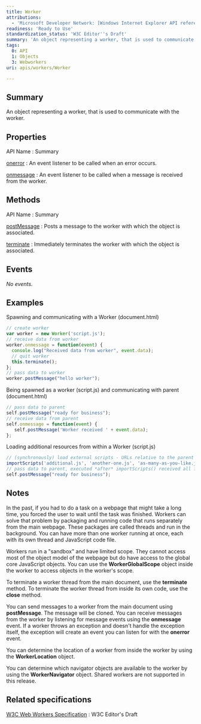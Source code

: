 ```yaml
---
title: Worker
attributions:
  - 'Microsoft Developer Network: [Windows Internet Explorer API reference Article](http://msdn.microsoft.com/en-us/library/ie/hh828809%28v=vs.85%29.aspx)'
readiness: 'Ready to Use'
standardization_status: 'W3C Editor''s Draft'
summary: 'An object representing a worker, that is used to communicate with the worker.'
tags:
  0: API
  1: Objects
  3: Webworkers
uri: apis/workers/Worker

---
```

## <span>Summary</span>

An object representing a worker, that is used to communicate with the worker.

## <span>Properties</span>

API Name
:   Summary

[onerror](/apis/workers/Worker/onerror)
:   An event listener to be called when an error occurs.

[onmessage](/apis/workers/Worker/onmessage)
:   An event listener to be called when a message is received from the worker.

## <span>Methods</span>

API Name
:   Summary

[postMessage](/apis/workers/Worker/postMessage)
:   Posts a message to the worker with which the object is associated.

[terminate](/apis/workers/Worker/terminate)
:   Immediately terminates the worker with which the object is associated.

## <span>Events</span>

*No events.*

## <span>Examples</span>

Spawning and communicating with a Worker (document.html)

``` js
// create worker
var worker = new Worker('script.js');
// receive data from worker
worker.onmessage = function(event) {
  console.log("Received data from worker", event.data);
  // quit worker
  this.terminate();
};
// pass data to worker
worker.postMessage("hello worker");
```

Being spawned as a worker (script.js) and communicating with parent (document.html)

``` js
// pass data to parent
self.postMessage("ready for business");
// receive data from parent
self.onmessage = function(event) {
   self.postMessage('Worker received ' + event.data);
};
```

Loading additional resources from within a Worker (script.js)

``` js
// (synchronously) load external scripts - URLs relative to the parent document's location
importScripts('additional.js', 'another-one.js', 'as-many-as-you-like.js' /* , ... */);
// pass data to parent, executed *after* importScripts() received all files
self.postMessage("ready for business");
```

## <span>Notes</span>

In the past, if you had to do a task on a webpage that might take a long time, you forced the user to wait until the task was finished. Workers can solve that problem by packaging and running code that runs separately from the main webpage. These packages are called threads and run in the background. You can have more than one worker running at once, each with its own thread and JavaScript code file.

Workers run in a "sandbox" and have limited scope. They cannot access most of the object model of the webpage but do have access to the global core JavaScript objects. You can use the **WorkerGlobalScope** object inside the worker to access objects in the worker's scope.

To terminate a worker thread from the main document, use the **terminate** method. To terminate the worker thread from inside its own code, use the **close** method.

You can send messages to a worker from the main document using **postMessage**. The message will be cloned. You can receive messages from the worker by listening for message events using the **onmessage** event. If a worker throws an exception and doesn't handle the exception itself, the exception will create an event you can listen for with the **onerror** event.

You can determine the location of a worker from inside the worker by using the **WorkerLocation** object.

You can determine which navigator objects are available to the worker by using the **WorkerNavigator** object. Shared workers are not supported in this release.

## <span>Related specifications</span>

[W3C Web Workers Specification](http://dev.w3.org/html5/workers)
:   W3C Editor's Draft
